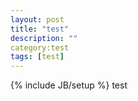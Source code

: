 ```yaml
---
layout: post
title: "test"
description: ""
category:test 
tags: [test]
---
```

{% include JB/setup %}
test
